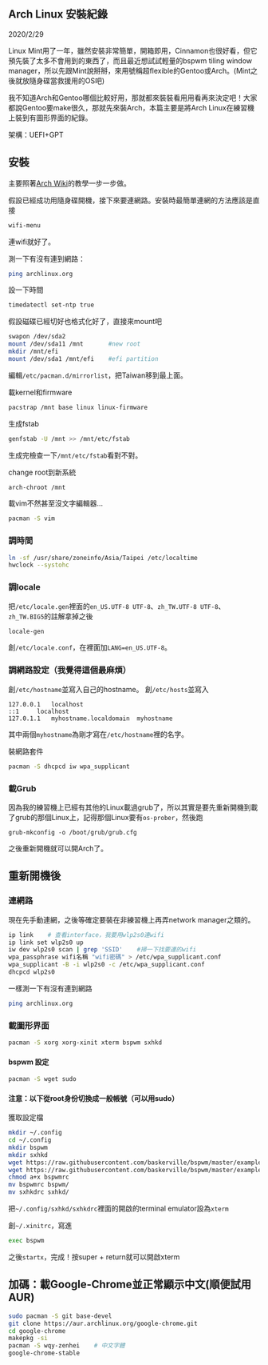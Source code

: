 ## Arch Linux 安裝紀錄
2020/2/29

Linux Mint用了一年，雖然安裝非常簡單，開箱即用，Cinnamon也很好看，但它預先裝了太多不會用到的東西了，而且最近想試試輕量的bspwm tiling window manager，所以先跟Mint說掰掰，來用號稱超flexible的Gentoo或Arch。(Mint之後就放隨身碟當救援用的OS吧)

我不知道Arch和Gentoo哪個比較好用，那就都來裝裝看用用看再來決定吧！大家都說Gentoo要make很久，那就先來裝Arch，本篇主要是將Arch Linux在練習機上裝到有圖形界面的紀錄。

架構：UEFI+GPT

## 安裝

主要照著[Arch Wiki](https://wiki.archlinux.org/index.php/Installation_guide)的教學一步一步做。

假設已經成功用隨身碟開機，接下來要連網路。安裝時最簡單連網的方法應該是直接
```sh
wifi-menu
```
連wifi就好了。

測一下有沒有連到網路：
```sh
ping archlinux.org
```

設一下時間
```sh
timedatectl set-ntp true
```

假設磁碟已經切好也格式化好了，直接來mount吧
```sh
swapon /dev/sda2
mount /dev/sda11 /mnt       #new root
mkdir /mnt/efi
mount /dev/sda1 /mnt/efi    #efi partition
```

編輯`/etc/pacman.d/mirrorlist`，把Taiwan移到最上面。

載kernel和firmware
```sh
pacstrap /mnt base linux linux-firmware
```

生成fstab
```sh
genfstab -U /mnt >> /mnt/etc/fstab
```
生成完檢查一下`/mnt/etc/fstab`看對不對。

change root到新系統
```sh
arch-chroot /mnt
```

載vim不然甚至沒文字編輯器...
```sh
pacman -S vim
```

### 調時間
```sh
ln -sf /usr/share/zoneinfo/Asia/Taipei /etc/localtime
hwclock --systohc
```

### 調locale
把`/etc/locale.gen`裡面的`en_US.UTF-8 UTF-8`、`zh_TW.UTF-8 UTF-8`、`zh_TW.BIG5`的註解拿掉之後
```sh
locale-gen
```
創`/etc/locale.conf`，在裡面加`LANG=en_US.UTF-8`。

### 調網路設定（我覺得這個最麻煩）
創`/etc/hostname`並寫入自己的hostname。
創`/etc/hosts`並寫入
```
127.0.0.1	localhost
::1		localhost
127.0.1.1	myhostname.localdomain	myhostname
```
其中兩個`myhostname`為剛才寫在`/etc/hostname`裡的名字。

裝網路套件
```sh
pacman -S dhcpcd iw wpa_supplicant
```

### 載Grub
因為我的練習機上已經有其他的Linux載過grub了，所以其實是要先重新開機到載了grub的那個Linux上，記得那個Linux要有`os-prober`，然後跑
```
grub-mkconfig -o /boot/grub/grub.cfg
```
之後重新開機就可以開Arch了。

## 重新開機後

### 連網路
現在先手動連網，之後等確定要裝在非練習機上再弄network manager之類的。
```sh
ip link    # 查看interface，我要用wlp2s0連wifi
ip link set wlp2s0 up
iw dev wlp2s0 scan | grep 'SSID'    #掃一下找要連的wifi
wpa_passphrase wifi名稱 "wifi密碼" > /etc/wpa_supplicant.conf
wpa_supplicant -B -i wlp2s0 -c /etc/wpa_supplicant.conf
dhcpcd wlp2s0
```
一樣測一下有沒有連到網路
```sh
ping archlinux.org
```

### 載圖形界面
```sh
pacman -S xorg xorg-xinit xterm bspwm sxhkd
```

#### bspwm 設定
```sh
pacman -S wget sudo
```

#### 注意：以下從root身份切換成一般帳號（可以用sudo）
獲取設定檔
```sh
mkdir ~/.config
cd ~/.config
mkdir bspwm
mkdir sxhkd
wget https://raw.githubusercontent.com/baskerville/bspwm/master/examples/bspwmrc
wget https://raw.githubusercontent.com/baskerville/bspwm/master/examples/sxhkdrc
chmod a+x bspwmrc
mv bspwmrc bspwm/
mv sxhkdrc sxhkd/
```
把`~/.config/sxhkd/sxhkdrc`裡面的開啟的terminal emulator設為`xterm`

創`~/.xinitrc`，寫進
```sh
exec bspwm
```
之後`startx`，完成！按super + return就可以開啟xterm

## 加碼：載Google-Chrome並正常顯示中文(順便試用AUR)
```sh
sudo pacman -S git base-devel
git clone https://aur.archlinux.org/google-chrome.git
cd google-chrome
makepkg -si
pacman -S wqy-zenhei    # 中文字體
google-chrome-stable
```
